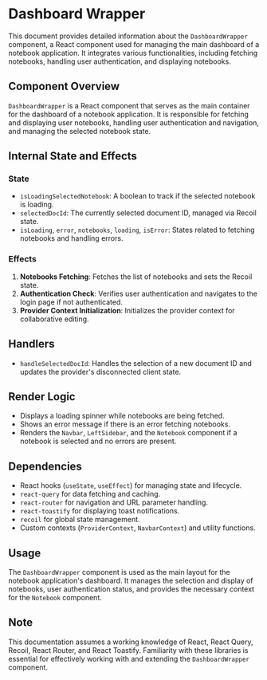 # Dashboard Wrapper

This document provides detailed information about the `DashboardWrapper` component, a React component used for managing the main dashboard of a notebook application. It integrates various functionalities, including fetching notebooks, handling user authentication, and displaying notebooks.

## Component Overview

`DashboardWrapper` is a React component that serves as the main container for the dashboard of a notebook application. It is responsible for fetching and displaying user notebooks, handling user authentication and navigation, and managing the selected notebook state.

## Internal State and Effects

### State

- `isLoadingSelectedNotebook`: A boolean to track if the selected notebook is loading.
- `selectedDocId`: The currently selected document ID, managed via Recoil state.
- `isLoading`, `error`, `notebooks`, `loading`, `isError`: States related to fetching notebooks and handling errors.

### Effects

1. **Notebooks Fetching**: Fetches the list of notebooks and sets the Recoil state.
2. **Authentication Check**: Verifies user authentication and navigates to the login page if not authenticated.
3. **Provider Context Initialization**: Initializes the provider context for collaborative editing.

## Handlers

- `handleSelectedDocId`: Handles the selection of a new document ID and updates the provider's disconnected client state.

## Render Logic

- Displays a loading spinner while notebooks are being fetched.
- Shows an error message if there is an error fetching notebooks.
- Renders the `Navbar`, `LeftSidebar`, and the `Notebook` component if a notebook is selected and no errors are present.

## Dependencies

- React hooks (`useState`, `useEffect`) for managing state and lifecycle.
- `react-query` for data fetching and caching.
- `react-router` for navigation and URL parameter handling.
- `react-toastify` for displaying toast notifications.
- `recoil` for global state management.
- Custom contexts (`ProviderContext`, `NavbarContext`) and utility functions.

## Usage

The `DashboardWrapper` component is used as the main layout for the notebook application's dashboard. It manages the selection and display of notebooks, user authentication status, and provides the necessary context for the `Notebook` component.

## Note

This documentation assumes a working knowledge of React, React Query, Recoil, React Router, and React Toastify. Familiarity with these libraries is essential for effectively working with and extending the `DashboardWrapper` component.
